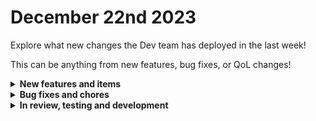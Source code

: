 # December 22nd 2023

Explore what new changes the Dev team has deployed in the last week!

This can be anything from new features, bug fixes, or QoL changes!

<details>

<summary><strong>New features and items</strong></summary>

* Allow users to create orgs and bulk delete orgs from the UI
* Prevent users from deleting their own org
* App platform DataTables v2 now uses a setup wizard like Charts
 
</details>

<details>

<summary><strong>Bug fixes and chores</strong></summary>

* Fixed a couple bugs with ConnectWise Automate configuration involving the Hostname field
* Fixed ConnectWise PSA Invoice actions
* Added Enable-OrganizationCustomization and Disable-InboxRule to the x-anchormailbox header for Microsoft Graph
* Fixed a bug with authentication headers for sonicwall
* Fixed a bug with displaying options in Chart components on App Platform
* Fixed a bug with App Platform authentication redirecting to an error page
* Removed deprecated integrations from the endpoint that powers the integration list on the marketing site
* Fixed the org search functionality across the platform to return accurate results
* Fixed a bug in the App Platform where non-staff users weren't able to perform CRUD operations on Pages

</details>

<details>

<summary><strong>In review, testing and development</strong></summary>

* Improved user invite experience with optional emails
* Improved Time Saved functionality with Task level Time Saved and persistence beyond workflow execution retention
* Bug fixes for App Platform

</details>
